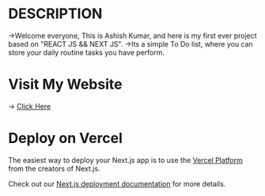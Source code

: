 # DESCRIPTION
  ->Welcome everyone, This is Ashish Kumar, and here is my first ever project based on "REACT JS && NEXT JS".
  ->Its a simple To Do list, where you can store your daily routine tasks you have perform.

# Visit My Website
-> [Click Here](https://my-to-do-list-rose-theta.vercel.app/)
# Deploy on Vercel

The easiest way to deploy your Next.js app is to use the [Vercel Platform](https://vercel.com/new?utm_medium=default-template&filter=next.js&utm_source=create-next-app&utm_campaign=create-next-app-readme) from the creators of Next.js.

Check out our [Next.js deployment documentation](https://nextjs.org/docs/deployment) for more details.
